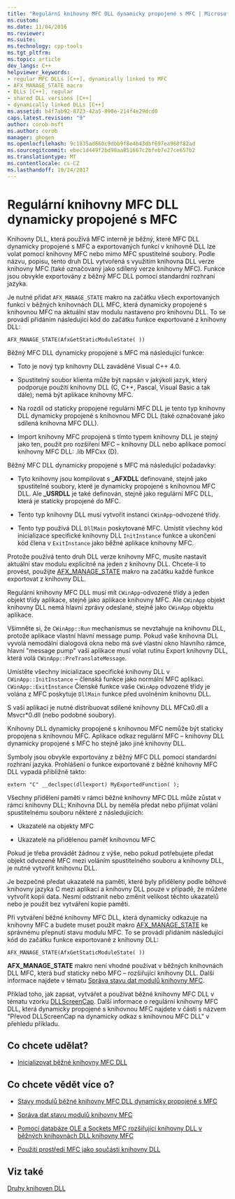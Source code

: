 ```yaml
---
title: "Regulární knihovny MFC DLL dynamicky propojené s MFC | Microsoft Docs"
ms.custom: 
ms.date: 11/04/2016
ms.reviewer: 
ms.suite: 
ms.technology: cpp-tools
ms.tgt_pltfrm: 
ms.topic: article
dev_langs: C++
helpviewer_keywords:
- regular MFC DLLs [C++], dynamically linked to MFC
- AFX_MANAGE_STATE macro
- DLLs [C++], regular
- shared DLL versions [C++]
- dynamically linked DLLs [C++]
ms.assetid: b4f7ab92-8723-42a5-890e-214f4e29dcd0
caps.latest.revision: "9"
author: corob-msft
ms.author: corob
manager: ghogen
ms.openlocfilehash: 9c1835ad660c9dbb9f8e4b43dbf697ea960f82ad
ms.sourcegitcommit: ebec1d449f2bd98aa851667c2bfeb7e27ce657b2
ms.translationtype: MT
ms.contentlocale: cs-CZ
ms.lasthandoff: 10/24/2017
---
```

# <a name="regular-mfc-dlls-dynamically-linked-to-mfc"></a>Regulární knihovny MFC DLL dynamicky propojené s MFC
Knihovny DLL, která používá MFC interně je běžný, které MFC DLL dynamicky propojené s MFC a exportovaných funkcí v knihovně DLL lze volat pomocí knihovny MFC nebo mimo MFC spustitelné soubory. Podle názvu, popisu, tento druh DLL vytvořená s využitím knihovna DLL verze knihovny MFC (také označovaný jako sdílený verze knihovny MFC). Funkce jsou obvykle exportovány z běžný MFC DLL pomocí standardní rozhraní jazyka.  
  
 Je nutné přidat `AFX_MANAGE_STATE` makro na začátku všech exportovaných funkcí v běžných knihovnách DLL MFC, která dynamicky propojené s knihovnou MFC na aktuální stav modulu nastaveno pro knihovnu DLL. To se provádí přidáním následující kód do začátku funkce exportované z knihovny DLL:  
  
```  
AFX_MANAGE_STATE(AfxGetStaticModuleState( ))  
```  
  
 Běžný MFC DLL dynamicky propojené s MFC má následující funkce:  
  
-   Toto je nový typ knihovny DLL zaváděné Visual C++ 4.0.  
  
-   Spustitelný soubor klienta může být napsán v jakýkoli jazyk, který podporuje použití knihovny DLL (C, C++, Pascal, Visual Basic a tak dále); nemá být aplikace knihovny MFC.  
  
-   Na rozdíl od staticky propojené regulární MFC DLL je tento typ knihovny DLL dynamicky propojené s knihovnou MFC DLL (také označované jako sdílená knihovna MFC DLL).  
  
-   Import knihovny MFC propojená s tímto typem knihovny DLL je stejný jako ten, použít pro rozšíření MFC – knihovny DLL nebo aplikace pomocí knihovny MFC DLL: .lib MFCxx (D).  
  
 Běžný MFC DLL dynamicky propojené s MFC má následující požadavky:  
  
-   Tyto knihovny jsou kompilovat s **_AFXDLL** definované, stejně jako spustitelné soubory, které je dynamicky propojené s knihovnou MFC DLL. Ale **_USRDLL** je také definován, stejně jako regulární MFC DLL, která je staticky propojené do MFC.  
  
-   Tento typ knihovny DLL musí vytvořit instanci `CWinApp`-odvozené třídy.  
  
-   Tento typ používá DLL `DllMain` poskytované MFC. Umístit všechny kód inicializace specifické knihovny DLL `InitInstance` funkce a ukončení kód člena v `ExitInstance` jako běžné aplikace knihovny MFC.  
  
 Protože používá tento druh DLL verze knihovny MFC, musíte nastavit aktuální stav modulu explicitně na jeden z knihovny DLL. Chcete-li to provést, použijte [AFX_MANAGE_STATE](../mfc/reference/extension-dll-macros.md#afx_manage_state) makro na začátku každé funkce exportovat z knihovny DLL.  
  
 Regulární knihovny MFC DLL musí mít `CWinApp`-odvozené třídy a jeden objekt třídy aplikace, stejně jako aplikace knihovny MFC. Ale `CWinApp` objekt knihovny DLL nemá hlavní zprávy odeslané, stejně jako `CWinApp` objektu aplikace.  
  
 Všimněte si, že `CWinApp::Run` mechanismus se nevztahuje na knihovnu DLL, protože aplikace vlastní hlavní message pump. Pokud vaše knihovna DLL vyvolá nemodální dialogová okna nebo má své vlastní okno hlavního rámce, hlavní "message pump" vaší aplikace musí volat rutinu Export knihovny DLL, která volá `CWinApp::PreTranslateMessage`.  
  
 Umístěte všechny inicializace specifické knihovny DLL v `CWinApp::InitInstance` – členská funkce jako normální MFC aplikaci. `CWinApp::ExitInstance` Členské funkce vaše `CWinApp` odvozené třídy je volána z MFC poskytuje `DllMain` funkce před uvolněním knihovnu DLL.  
  
 S vaší aplikací je nutné distribuovat sdílené knihovny DLL MFCx0.dll a Msvcr*0.dll (nebo podobné soubory).  
  
 Knihovny DLL dynamicky propojené s knihovnou MFC nemůže být staticky propojena s knihovnou MFC. Aplikace odkaz regulární MFC – knihovny DLL dynamicky propojené s MFC ho stejně jako jiné knihovny DLL.  
  
 Symboly jsou obvykle exportovány z běžný MFC DLL pomocí standardní rozhraní jazyka. Prohlášení o funkce exportované z běžné knihovny MFC DLL vypadá přibližně takto:  
  
```  
extern "C" __declspec(dllexport) MyExportedFunction( );  
```  
  
 Všechny přidělení paměti v rámci běžné knihovny MFC DLL může zůstat v rámci knihovny DLL; Knihovna DLL by neměla předat nebo přijímat volání spustitelnému souboru některé z následujících:  
  
-   Ukazatelé na objekty MFC  
  
-   Ukazatelé na přidělenou paměť knihovnou MFC  
  
 Pokud je třeba provádět žádnou z výše, nebo pokud potřebujete předat objekt odvozené MFC mezi voláním spustitelného souboru a knihovny DLL, je nutné vytvořit knihovnu DLL.  
  
 Je bezpečné předat ukazatelé na paměti, které byly přiděleny podle běhové knihovny jazyka C mezi aplikací a knihovny DLL pouze v případě, že můžete vytvořit kopii data. Nesmí odstranit nebo změnit velikost těchto ukazatelů nebo je použít bez vytváření kopie paměti.  
  
 Při vytváření běžné knihovny MFC DLL, která dynamicky odkazuje na knihovny MFC a budete muset použít makro [AFX_MANAGE_STATE](../mfc/reference/extension-dll-macros.md#afx_manage_state) ke správnému přepnutí stavu modulu MFC. To se provádí přidáním následující kód do začátku funkce exportované z knihovny DLL:  
  
```  
AFX_MANAGE_STATE(AfxGetStaticModuleState( ))  
```  
  
 **AFX_MANAGE_STATE** makro není vhodné používat v běžných knihovnách DLL MFC, která buď staticky nebo MFC – rozšiřující knihovny DLL. Další informace najdete v tématu [Správa stavu dat modulů knihovny MFC](../mfc/managing-the-state-data-of-mfc-modules.md).  
  
 Příklad toho, jak zapsat, vytvářet a používat běžné knihovny MFC DLL v tématu vzorku [DLLScreenCap](https://github.com/Microsoft/VCSamples/tree/master/VC2010Samples/MFC/advanced/DllScreenCap). Další informace o regulární knihovny MFC DLL, která dynamicky propojené s knihovnou MFC najdete v části s názvem "Převod DLLScreenCap na dynamicky odkaz s knihovnou MFC DLL" v přehledu příkladu.  
  
## <a name="what-do-you-want-to-do"></a>Co chcete udělat?  
  
-   [Inicializovat běžné knihovny MFC DLL](../build/run-time-library-behavior.md#initializing-regular-dlls)  
  
## <a name="what-do-you-want-to-know-more-about"></a>Co chcete vědět více o?  
  
-   [Stavy modulů běžné knihovny MFC DLL dynamicky propojené s MFC](../build/module-states-of-a-regular-dll-dynamically-linked-to-mfc.md)  
  
-   [Správa dat stavu modulů knihovny MFC](../mfc/managing-the-state-data-of-mfc-modules.md)  
  
-   [Pomocí databáze OLE a Sockets MFC rozšiřující knihovny DLL v běžných knihovnách DLL knihovny MFC](../build/using-database-ole-and-sockets-extension-dlls-in-regular-dlls.md)  
  
-   [Použití prostředí MFC jako součásti knihovny DLL](../mfc/tn011-using-mfc-as-part-of-a-dll.md)  
  
## <a name="see-also"></a>Viz také  
 [Druhy knihoven DLL](../build/kinds-of-dlls.md)